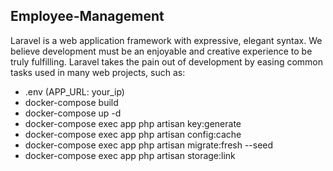 ## Employee-Management

Laravel is a web application framework with expressive, elegant syntax. We believe development must be an enjoyable and creative experience to be truly fulfilling. Laravel takes the pain out of development by easing common tasks used in many web projects, such as:

- .env (APP_URL: your_ip)
- docker-compose build
- docker-compose up -d
- docker-compose exec app php artisan key:generate
- docker-compose exec app php artisan config:cache
- docker-compose exec app php artisan migrate:fresh --seed
- docker-compose exec app php artisan storage:link